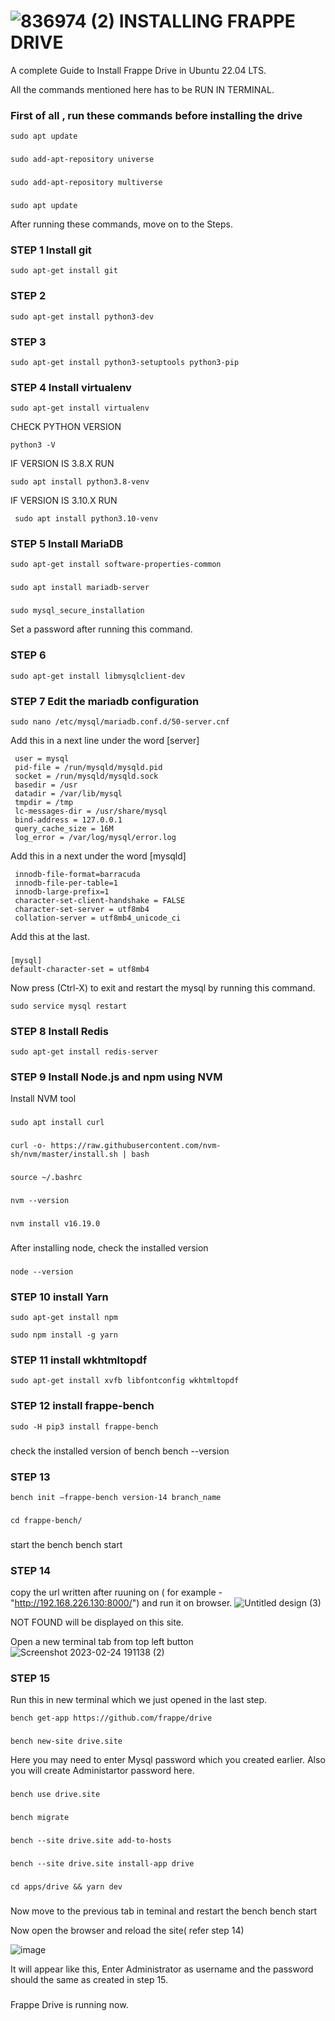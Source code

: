 #  ![836974 (2)](https://user-images.githubusercontent.com/103517339/221184251-18f51e1c-c91d-4d6c-b58a-ca7848d10252.jpg) INSTALLING FRAPPE DRIVE

A complete Guide to Install Frappe Drive in Ubuntu 22.04 LTS.

All the commands mentioned here has to be RUN IN TERMINAL.

### First of all , run these commands before installing the drive
    sudo apt update
###     
    sudo add-apt-repository universe
###
    sudo add-apt-repository multiverse
###
    sudo apt update
After running these commands, move on to the Steps.

### STEP 1 Install git
    sudo apt-get install git

### STEP 2
    sudo apt-get install python3-dev

### STEP 3

    sudo apt-get install python3-setuptools python3-pip

### STEP 4 Install virtualenv
    
    sudo apt-get install virtualenv
    
  CHECK PYTHON VERSION 
  
    python3 -V
  
  IF VERSION IS 3.8.X RUN
  
    sudo apt install python3.8-venv

  IF VERSION IS 3.10.X RUN
  
     sudo apt install python3.10-venv

### STEP 5 Install MariaDB

    sudo apt-get install software-properties-common
### 
    sudo apt install mariadb-server
### 
    sudo mysql_secure_installation
   Set a password after running this command.
    
    
### STEP 6

    sudo apt-get install libmysqlclient-dev

### STEP 7 Edit the mariadb configuration

    sudo nano /etc/mysql/mariadb.conf.d/50-server.cnf



  Add this in a next line under the word [server]
     
     user = mysql
     pid-file = /run/mysqld/mysqld.pid
     socket = /run/mysqld/mysqld.sock
     basedir = /usr
     datadir = /var/lib/mysql
     tmpdir = /tmp
     lc-messages-dir = /usr/share/mysql
     bind-address = 127.0.0.1
     query_cache_size = 16M
     log_error = /var/log/mysql/error.log
    
  Add this in a next under the word [mysqld]
    
    
     innodb-file-format=barracuda
     innodb-file-per-table=1
     innodb-large-prefix=1
     character-set-client-handshake = FALSE
     character-set-server = utf8mb4
     collation-server = utf8mb4_unicode_ci      
     
   Add this at the last.
###
    [mysql]
    default-character-set = utf8mb4

Now press (Ctrl-X) to exit and restart the mysql by running this command.

    sudo service mysql restart

### STEP 8 Install Redis
    
    sudo apt-get install redis-server

### STEP 9 Install Node.js and npm using NVM
  Install NVM tool
###
    sudo apt install curl 
###
    curl -o- https://raw.githubusercontent.com/nvm-sh/nvm/master/install.sh | bash
###
    source ~/.bashrc
### 
    nvm --version
    
###
    nvm install v16.19.0
###
   After installing node, check the installed version
###
    node --version

### STEP 10  install Yarn

    sudo apt-get install npm

    sudo npm install -g yarn

### STEP 11 install wkhtmltopdf

    sudo apt-get install xvfb libfontconfig wkhtmltopdf
    

### STEP 12 install frappe-bench

    sudo -H pip3 install frappe-bench
### 
 check the installed version of bench
    bench --version
    
### STEP 13 

    bench init —frappe-bench version-14 branch_name
###
    cd frappe-bench/
###
  start the bench
    bench start
     
### STEP 14 

copy the url written after ruuning on ( for example - "http://192.168.226.130:8000/") and run it on browser.
![Untitled design (3)](https://user-images.githubusercontent.com/103517339/221194437-3376dd92-f45a-4b78-9221-a0e1a7f3e43f.png)

NOT FOUND will be displayed on this site.


Open a new terminal tab from top left button  ![Screenshot 2023-02-24 191138 (2)](https://user-images.githubusercontent.com/103517339/221193423-4cc90626-65db-49b6-a35c-5f4d27d55178.jpg)

### STEP 15
Run this in new terminal which we just opened in the last step.

    bench get-app https://github.com/frappe/drive
    
###
    bench new-site drive.site
    
  Here you may need to enter Mysql password which you created earlier.
  Also you will create Administartor password here.
###
    bench use drive.site
###
    bench migrate
###
    bench --site drive.site add-to-hosts
###
    bench --site drive.site install-app drive
###
    cd apps/drive && yarn dev
###
    
 Now move to the previous tab in teminal and restart the bench 
     bench  start
     
 Now open the browser and reload the site( refer step 14)
 
 ![image](https://user-images.githubusercontent.com/103517339/221199355-bcece20d-65dc-4914-892d-e9f7d210b3c1.png)
 
 It will appear like this, Enter Administrator as username and the password should the same as created in step 15.
 ###
   Frappe Drive is running now.


    

    
